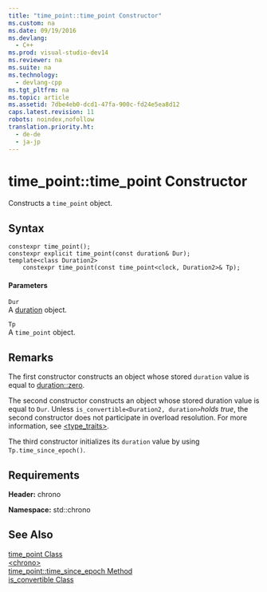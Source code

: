 ```yaml
---
title: "time_point::time_point Constructor"
ms.custom: na
ms.date: 09/19/2016
ms.devlang: 
  - C++
ms.prod: visual-studio-dev14
ms.reviewer: na
ms.suite: na
ms.technology: 
  - devlang-cpp
ms.tgt_pltfrm: na
ms.topic: article
ms.assetid: 7dbe4eb0-dcd1-47fa-900c-fd24e5ea8d12
caps.latest.revision: 11
robots: noindex,nofollow
translation.priority.ht: 
  - de-de
  - ja-jp
---
```

# time_point::time_point Constructor
Constructs a `time_point` object.  
  
## Syntax  
  
```  
constexpr time_point();  
constexpr explicit time_point(const duration& Dur);  
template<class Duration2>  
    constexpr time_point(const time_point<clock, Duration2>& Tp);  
```  
  
#### Parameters  
 `Dur`  
 A [duration](../vs140/duration-Class.md) object.  
  
 `Tp`  
 A `time_point` object.  
  
## Remarks  
 The first constructor constructs an object whose stored `duration` value is equal to [duration::zero](../vs140/duration--zero-Method.md).  
  
 The second constructor constructs an object whose stored duration value is equal to `Dur`. Unless `is_convertible<Duration2, duration>`*holds true*, the second constructor does not participate in overload resolution. For more information, see [<type_traits>](../vs140/-type_traits-.md).  
  
 The third constructor initializes its `duration` value by using `Tp.time_since_epoch()`.  
  
## Requirements  
 **Header:** chrono  
  
 **Namespace:** std::chrono  
  
## See Also  
 [time_point Class](../vs140/time_point-Class.md)   
 [<chrono\>](../vs140/-chrono-.md)   
 [time_point::time_since_epoch Method](../vs140/time_point--time_since_epoch-Method.md)   
 [is_convertible Class](../vs140/is_convertible-Class.md)
